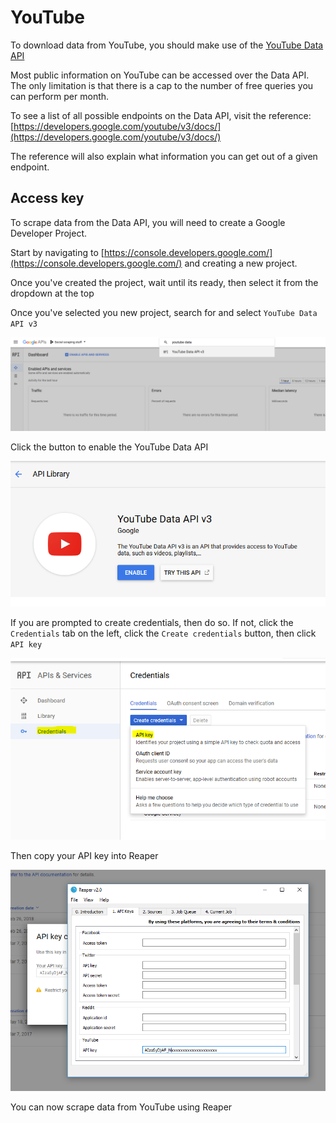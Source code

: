 # YouTube
To download data from YouTube, you should make use of the [YouTube Data API](https://developers.google.com/youtube/v3/)

Most public information on YouTube can be accessed over the Data API. The only limitation is that there is a cap to the number of free queries you can perform per month.

To see a list of all possible endpoints on the Data API, visit the reference: [https://developers.google.com/youtube/v3/docs/](https://developers.google.com/youtube/v3/docs/)

The reference will also explain what information you can get out of a given endpoint.

## Access key

To scrape data from the Data API, you will need to create a Google Developer Project.

Start by navigating to [https://console.developers.google.com/](https://console.developers.google.com/) and creating a new project.

Once you've created the project, wait until its ready, then select it from the dropdown at the top

Once you've selected you new project, search for and select `YouTube Data API v3`

![](images/youtube1.png)

Click the button to enable the YouTube Data API

![](images/youtube2.png)

If you are prompted to create credentials, then do so. If not, click the `Credentials` tab on the left, click the `Create credentials` button, then click `API key`

![](images/youtube3.png)

Then copy your API key into Reaper

![](images/youtube4.png)

You can now scrape data from YouTube using Reaper

